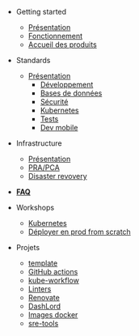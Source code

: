 <!-- docs/_sidebar.md -->

- Getting started

  - [Présentation](README.md)
  - [Fonctionnement](fonctionnement.md)
  - [Accueil des produits](accueil-produits.md)

- Standards

  - [Présentation](standards.md)
    - [Développement](developpement.md)
    - [Bases de données](databases.md)
    - [Sécurité](securite.md)
    - [Kubernetes](kubernetes.md)
    - [Tests](tests.md)
    - [Dev mobile](mobile.md)

* Infrastructure

  - [Présentation](infrastructure.md)
  - [PRA/PCA](pra.md)
  - [Disaster revovery](disaster-recovery.md)

* [**FAQ**](faq.md)

* Workshops

  - [Kubernetes](workshops/kubernetes/index.md)
  - [Déployer en prod from scratch](workshops/from_scratch_to_production/index.md)

* Projets

  - [template](https://github.com/SocialGouv/template)
  - [GitHub actions](https://github.com/SocialGouv/actions)
  - [kube-workflow](https://github.com/SocialGouv/kube-workflow)
  - [Linters](https://github.com/SocialGouv/linters)
  - [Renovate](https://github.com/SocialGouv/renovate-config)
  - [DashLord](https://dashlord.fabrique.social.gouv.fr)
  - [Images docker](https://github.com/SocialGouv/docker)
  - [sre-tools](https://github.com/SocialGouv/sre-tools)
